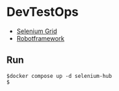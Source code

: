 # DevTestOps
* [Selenium Grid](https://github.com/SeleniumHQ/docker-selenium)
* [Robotframework](https://robotframework.org/)


## Run
```
$docker compose up -d selenium-hub
$
```